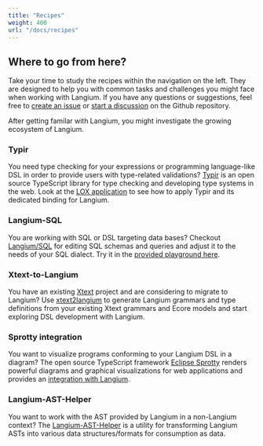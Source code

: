 ```yaml
---
title: "Recipes"
weight: 400
url: "/docs/recipes"
---
```


## Where to go from here?

Take your time to study the recipes within the navigation on the left. They are designed to help you with common tasks and challenges you might face when working with Langium. If you have any questions or suggestions, feel free to [create an issue](https://github.com/eclipse-langium/langium/issues) or [start a discussion](https://github.com/eclipse-langium/langium/discussions) on the Github repository.

After getting familar with Langium, you might investigate the growing ecosystem of Langium.


### Typir

You need type checking for your expressions or programming language-like DSL in order to provide users with type-related validations?
[Typir](https://typir.org/) is an open source TypeScript library for type checking and developing type systems in the web.
Look at the [LOX application](https://github.com/TypeFox/typir/blob/main/examples/lox/src/language/lox-type-checking.ts) to see how to apply Typir and its dedicated binding for Langium.


### Langium-SQL

You are working with SQL or DSL targeting data bases?
Checkout [Langium/SQL](https://github.com/TypeFox/langium-sql) for editing SQL schemas and queries and adjust it to the needs of your SQL dialect.
Try it in the [provided playground here](https://langium.org/showcase/sql/).


### Xtext-to-Langium

You have an existing [Xtext](https://eclipse.dev/Xtext/) project and are considering to migrate to Langium?
Use [xtext2langium](https://github.com/TypeFox/xtext2langium) to generate Langium grammars and type definitions from your existing Xtext grammars and Ecore models and start exploring DSL development with Langium.


### Sprotty integration

You want to visualize programs conforming to your Langium DSL in a diagram?
The open source TypeScript framework [Eclipse Sprotty](https://sprotty.org/) renders powerful diagrams and graphical visualizations for web applications
and provides an [integration with Langium](https://github.com/eclipse-langium/langium/tree/main/packages/langium-sprotty).


### Langium-AST-Helper

You want to work with the AST provided by Langium in a non-Langium context?
The [Langium-AST-Helper](https://www.npmjs.com/package/langium-ast-helper) is a utility for transforming Langium ASTs into various data structures/formats for consumption as data.
